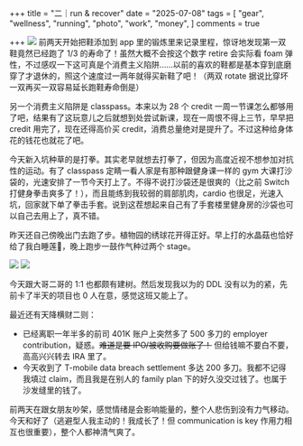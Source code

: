 +++
title = "二｜run & recover"
date = "2025-07-08"
tags = [
    "gear",
    "wellness",
    "running",
    "photo",
    "work",
    "money",
]
comments = true

+++
![](https://media.douchi.space/douchi/media_attachments/files/114/822/009/531/376/893/original/9ef7ba8e87681b6a.jpg)
前两天开始把鞋添加到 app 里的锻炼里来记录里程，惊讶地发现第一双鞋竟然已经跑了 1/3 的寿命了！虽然大概不会按这个数字 retire 会实际看 foam 弹性，不过感叹一下这可真是个消费主义陷阱……以前的喜欢的鞋都是基本穿到底磨穿了才退休的，照这个速度过一两年就得买新鞋了吧！（两双 rotate 据说比穿坏一双再买一双容易延长跑鞋寿命倒是）

另一个消费主义陷阱是 classpass。本来以为 28 个 credit 一周一节课怎么都够用了吧，结果有了这玩意儿之后就想到处尝试新课，现在一周恨不得上三节，早早把 credit 用完了，现在还得高价买 credit，消费总量绝对是提升了。不过这种给身体花的钱花也就花了吧。

今天新入坑种草的是打拳。其实老早就想去打拳了，但因为高度近视不想参加对抗性的运动。有了 classpass 定睛一看人家是有那种跟健身课一样的 gym 大课打沙袋的，光速安排了一节今天打上了。不得不说打沙袋还是很爽的（比之前 Switch 打健身拳击爽多了！），而且能练到我较弱的肩部肌肉，cardio 也很足，光速入坑，回家就下单了拳击手套。说到这茬想起来自己有了手套楼里健身房的沙袋也可以自己去用上了，真不错。

昨天还自己傍晚出门去跑了步。植物园的绣球花开得正好。早上打的水晶菇也恰好给了我白睡莲🪷，晚上跑步一鼓作气种过两个 stage。

![](https://media.douchi.space/douchi/media_attachments/files/114/821/210/055/592/410/original/71a53848bdc8c4a1.png)
![](https://media.douchi.space/douchi/media_attachments/files/114/821/211/342/415/819/original/a5d058ad3f717885.png)

今天跟大哥二哥的 1:1 也都颇有建树。然后发现我以为的 DDL 没有以为的紧，先前卡了半天的项目也 0 人在意，感觉这班又能上了。

最近还有天降横财二则：
- 已经离职一年半多的前司 401K 账户上突然多了 500 多刀的 employer contribution，疑惑。~~难道是要 IPO/被收购要做账了！~~ 但给钱嘛不要白不要，高高兴兴转去 IRA 里了。
- 今天收到了 T-mobile data breach settlement 多达 200 多刀。我都不记得我填过 claim，而且我是在别人的 family plan 下的好久没交过钱了。也属于沙发缝里的钱了。

前两天在跟女朋友吵架，感觉情绪是会影响能量的，整个人悲伤到没有力气移动。今天和好了（逃避型人我主动的！我成长了！但 communication is key 作用力相互也很重要），整个人都神清气爽了。
